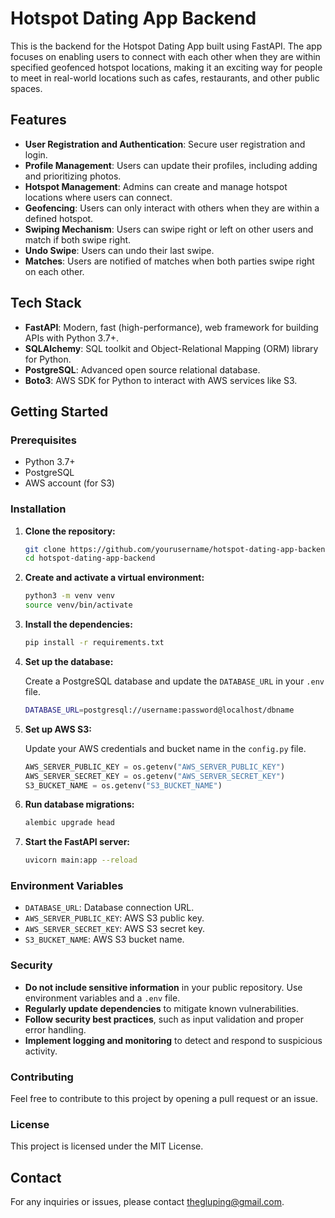 # Hotspot Dating App Backend

This is the backend for the Hotspot Dating App built using FastAPI. The app focuses on enabling users to connect with each other when they are within specified geofenced hotspot locations, making it an exciting way for people to meet in real-world locations such as cafes, restaurants, and other public spaces.

## Features

- **User Registration and Authentication**: Secure user registration and login.
- **Profile Management**: Users can update their profiles, including adding and prioritizing photos.
- **Hotspot Management**: Admins can create and manage hotspot locations where users can connect.
- **Geofencing**: Users can only interact with others when they are within a defined hotspot.
- **Swiping Mechanism**: Users can swipe right or left on other users and match if both swipe right.
- **Undo Swipe**: Users can undo their last swipe.
- **Matches**: Users are notified of matches when both parties swipe right on each other.

## Tech Stack

- **FastAPI**: Modern, fast (high-performance), web framework for building APIs with Python 3.7+.
- **SQLAlchemy**: SQL toolkit and Object-Relational Mapping (ORM) library for Python.
- **PostgreSQL**: Advanced open source relational database.
- **Boto3**: AWS SDK for Python to interact with AWS services like S3.

## Getting Started

### Prerequisites

- Python 3.7+
- PostgreSQL
- AWS account (for S3)

### Installation

1. **Clone the repository:**
    ```bash
    git clone https://github.com/yourusername/hotspot-dating-app-backend.git
    cd hotspot-dating-app-backend
    ```

2. **Create and activate a virtual environment:**
    ```bash
    python3 -m venv venv
    source venv/bin/activate
    ```

3. **Install the dependencies:**
    ```bash
    pip install -r requirements.txt
    ```

4. **Set up the database:**

    Create a PostgreSQL database and update the `DATABASE_URL` in your `.env` file.

    ```bash
    DATABASE_URL=postgresql://username:password@localhost/dbname
    ```

5. **Set up AWS S3:**

    Update your AWS credentials and bucket name in the `config.py` file.

    ```python
    AWS_SERVER_PUBLIC_KEY = os.getenv("AWS_SERVER_PUBLIC_KEY")
    AWS_SERVER_SECRET_KEY = os.getenv("AWS_SERVER_SECRET_KEY")
    S3_BUCKET_NAME = os.getenv("S3_BUCKET_NAME")
    ```

6. **Run database migrations:**
    ```bash
    alembic upgrade head
    ```

7. **Start the FastAPI server:**
    ```bash
    uvicorn main:app --reload
    ```

### Environment Variables

- `DATABASE_URL`: Database connection URL.
- `AWS_SERVER_PUBLIC_KEY`: AWS S3 public key.
- `AWS_SERVER_SECRET_KEY`: AWS S3 secret key.
- `S3_BUCKET_NAME`: AWS S3 bucket name.

### Security

- **Do not include sensitive information** in your public repository. Use environment variables and a `.env` file.
- **Regularly update dependencies** to mitigate known vulnerabilities.
- **Follow security best practices**, such as input validation and proper error handling.
- **Implement logging and monitoring** to detect and respond to suspicious activity.

### Contributing

Feel free to contribute to this project by opening a pull request or an issue.

### License

This project is licensed under the MIT License.

## Contact

For any inquiries or issues, please contact [thegluping@gmail.com](mailto:thegluping@gmail.com).
